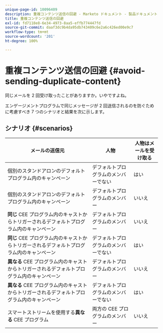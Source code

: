 ```yaml
---
unique-page-id: 10096409
description: 重複コンテンツ送信の回避 - Marketo ドキュメント - 製品ドキュメント
title: 重複コンテンツ送信の回避
exl-id: fd7118e8-6e34-4973-8aa5-effb774447fd
source-git-commit: daaf3dc9b4da95db743409c6e2a6c426ed00e9c7
workflow-type: tm+mt
source-wordcount: '201'
ht-degree: 100%

---
```


# 重複コンテンツ送信の回避 {#avoid-sending-duplicate-content}

同じメールを 2 回受け取ったことがありますか。いやですよね。

エンゲージメントプログラムで同じメッセージが 2 回送信されるのを防ぐために考慮すべき 7 つのシナリオと結果を次に示します。

## シナリオ {#scenarios}

| メールの送信元 | 人物 | 人物はメールを受け取る |
|---|---|---|
| 個別のスタンドアロンのデフォルトプログラム内のキャンペーン | デフォルトプログラムのメンバーでない | はい |
| 個別のスタンドアロンのデフォルトプログラム内のキャンペーン | デフォルトプログラムのメンバー | いいえ |
| **同じ** CEE プログラム内のキャストからトリガーされるデフォルトプログラム内のキャンペーン | デフォルトプログラムのメンバー | いいえ |
| **同じ** CEE プログラム内のキャストからトリガーされるデフォルトプログラム内のキャンペーン | デフォルトプログラムのメンバーでない | はい |
| **異なる** CEE プログラム内のキャストからトリガーされるデフォルトプログラム内のキャンペーン | デフォルトプログラムのメンバー | いいえ |
| **異なる** CEE プログラム内のキャストからトリガーされるデフォルトプログラム内のキャンペーン | デフォルトプログラムのメンバーでない | はい |
| スマートストリームを使用する&#x200B;**異なる** CEE プログラム | 両方の CEE プログラムのメンバー | いいえ |

